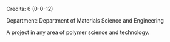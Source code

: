 Credits: 6 (0-0-12)

Department: Department of Materials Science and Engineering

A project in any area of polymer science and technology.